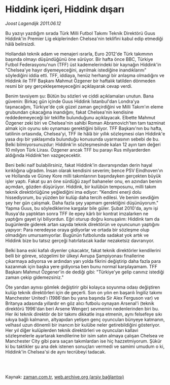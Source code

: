 # Hiddink içeri, Hiddink dışarı

*Joost Lagendijk 2011.06.12*

<td class="columnist-detail">
<p>Bu yazıyı yazdığım sırada Türk Milli Futbol Takımı Teknik Direktörü Guus Hiddink'in Premier Lig ekiplerinden Chelsea'nin teklifini kabul edip etmediği hâlâ belirsizdi.</p>
<p>
<div id="haberMetinDiv">
<p> Hollandalı teknik adam ve menajeri ısrarla, Euro 2012'de Türk takımının başında olmayı düşündüğünü öne sürüyor. Bir hafta önce BBC, Türkiye Futbol Federasyonu'nun (TFF) üst kademelerindeki bir kaynağın Hiddink'in "Chelsea'ye hayır diyemeyeceğini, ayrılmak istediğine inandıklarını" söylediğini iddia etti. TFF, iddiaya, henüz herhangi bir anlaşma olmadığını ve Hiddink ile TFF Başkanı Mahmut Özgener bir haftalık tatilden dönmeden resmi bir şey gerçekleşemeyeceğini açıklayarak cevap verdi.
<p>Benim tavsiyem şu: Bütün bu sözleri ve ciddi açıklamaları unutun. Bana güvenin: Birkaç gün içinde Guus Hiddink İstanbul'dan Londra'ya taşınacağını, Türkiye'de çok güzel zaman geçirdiğini ve Milli Takım'ın eleme grubundan çıkacağına inandığını, fakat Chelsea'nin kendisine reddedemeyeceği bir teklifte bulunduğunu açıklayacak. Elbette Mahmut Özgener zeki biri ve Chelsea'nin sahibi Roman Abramovich'ten tam tazminat almak için oyunu sıkı oynaması gerektiğini biliyor. TFF Başkanı'nın bu hafta, tatilinin ortasında, Chelsea'yi, TFF ile hâlâ bir yıllık sözleşmesi olan Hiddink'e yasa dışı bir yaklaşımda bulunduğu konusunda uyarmasının sebebi de bu. Belki bilmiyorsunuzdur: Hiddink'in sözleşmesinde kalan 12 ayın tam değeri 10 milyon Türk Lirası. Özgener ancak TFF bu parayı Rus milyarderden aldığında Hiddink'ten vazgeçecektir.
<p>Beni belki naif bulabilirsiniz, fakat Hiddink'in davranışından derin hayal kırıklığına uğradım. İnsan olarak kendisini severim; bence PSV Eindhoven'ın ve Hollanda ve Güney Kore milli takımlarının başındayken gerçekten büyük işler yaptı. Fakat şu an öne sürdüğü zayıf bahaneler onu, en azından benim açımdan, gözden düşürüyor. Hiddink, bir kulübün temposunu, milli takım teknik direktörlüğüne yeğlediğini ima ediyor: "Kendimi enerji dolu hissediyorum, bu yüzden bir kulüp daha tercih edilesi. Ve benim sevdiğim şey her gün çalışmak. Daha fazla şey yapmam gerektiğini düşünüyorum." Yapma Guus, bu söylediklerine kargalar bile güler. Şubat 2010'da, aynı işi Rusya'da yaptıktan sonra TFF ile epey kârlı bir kontrat imzalarken ne yaptığını gayet iyi biliyordun. Eğri oturup doğru konuşalım: Hiddink tam da bugünlerde giderek artan sayıda teknik direktörün ve oyuncunun yaptığını yapıyor: Para neredeyse oraya gidiyorlar ve ortada bir sözleşme olup olmadığını umursamıyorlar. Bugünün futbolunda sadakat yok artık ve Hiddink bize bu tatsız gerçeği hatırlatacak kadar nezaketsiz davranıyor.
<p>Belki bana eski kafalı diyenler çıkacaktır, fakat teknik direktörler kendilerini belli bir göreve, sözgelimi bir ülkeyi Avrupa Şampiyonası finallerine çıkarmaya adıyorsa ve ardından yarı yolda fikrini değiştirip daha fazla para kazanmak için başka yere gidiyorsa ben bunu normal karşılayamam. TFF Başkanı Mahmut Özgener'in de dediği gibi: "Türkiye'ye gelip canınız istediği zaman çekip gidemezsiniz."
<p>Öte yandan aynısı gömlek değiştirir gibi kolayca soyunma odası değiştiren kulüp teknik direktörleri için de geçerli. Son on yılın en başarılı İngiliz takımı Manchester United'ı (1986'dan bu yana başında Sir Alex Ferguson var) ve Britanya adasında yıllardır en göz alıcı futbolu oynayan Arsenal'i (teknik direktörü 1996'dan beri Arsene Wenger) sevmemin nedenlerinden biri bu. Her iki teknik direktör de bir takımı dikkatle inşa etmenin, aynı felsefeye sıkı sıkıya bağlı kalmanın, altyapıdan yetişen genç oyuncuları bünyeye katmanın, velhasıl uzun dönemli bir inancın bir kulübe neler getirebildiğini gösteriyor. Her yıl diğer kulüplerden teknik direktörleri ve oyuncuları kallavi sözleşmelerle ayartarak kendilerine bir isim satın almaya çalışan Chelsea ve Manchester City gibi para saçan takımlardan ise hiç hazzetmiyorum. Şükür ki bu taktikler şu ana dek istenen sonuçları vermedi ve samimi umudum o ki, Hiddink'in Chelsea'si de aynı tecrübeyi tadacak. </p></p></p></p></p></div>
</p>


<p><br>
		 </br></p></td>

Kaynak: [zaman.com.tr](http://zaman.com.tr/yazar.do?yazino=1145819), [web.archive.org (arşiv bağlantısı)](http://web.archive.org/web/20110827193312/http://www.zaman.com.tr:80/yazar.do?yazino=1145819)
